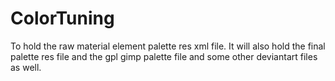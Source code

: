 ColorTuning
===========

To hold the raw material element palette res xml file. It will also hold the
final palette res file and the gpl gimp palette file and some other deviantart files as well.


